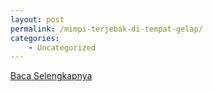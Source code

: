 ```yaml
---
layout: post
permalink: /mimpi-terjebak-di-tempat-gelap/
categories:
    - Uncategorized
---
```


[Baca Selengkapnya](/05)